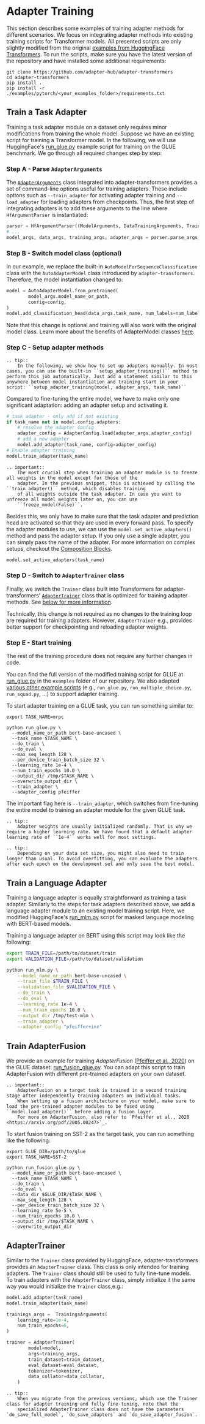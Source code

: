# Adapter Training

This section describes some examples of training adapter methods for different scenarios. We focus on integrating adapter methods into existing training scripts for Transformer models.
All presented scripts are only slightly modified from the original [examples from HuggingFace Transformers](https://huggingface.co/transformers/examples.html).
To run the scripts, make sure you have the latest version of the repository and have installed some additional requirements:

```
git clone https://github.com/adapter-hub/adapter-transformers
cd adapter-transformers
pip install .
pip install -r ./examples/pytorch/<your_examples_folder>/requirements.txt
```

## Train a Task Adapter

Training a task adapter module on a dataset only requires minor modifications from training the whole model.
Suppose we have an existing script for training a Transformer model.
In the following, we will use HuggingFace's [run_glue.py](https://github.com/Adapter-Hub/adapter-transformers/blob/master/examples/pytorch/text-classification/run_glue.py) example script for training on the GLUE benchmark.
We go through all required changes step by step:

### Step A - Parse `AdapterArguments`

The [`AdapterArguments`](transformers.adapters.training.AdapterArguments) class integrated into adapter-transformers provides a set of command-line options useful for training adapters.
These include options such as `--train_adapter` for activating adapter training and `--load_adapter` for loading adapters from checkpoints.
Thus, the first step of integrating adapters is to add these arguments to the line where `HfArgumentParser` is instantiated:

```python
parser = HfArgumentParser((ModelArguments, DataTrainingArguments, TrainingArguments, AdapterArguments))
# ...
model_args, data_args, training_args, adapter_args = parser.parse_args_into_dataclasses()
```

### Step B - Switch model class (optional)

In our example, we replace the built-in `AutoModelForSequenceClassification` class with the `AutoAdapterModel` class introduced by `adapter-transformers`.
Therefore, the model instantiation changed to:

```python
model = AutoAdapterModel.from_pretrained(
        model_args.model_name_or_path,
        config=config,
)
model.add_classification_head(data_args.task_name, num_labels=num_labels)
```

Note that this change is optional and training will also work with the original model class.
Learn more about the benefits of AdapterModel classes [here](prediction_heads.md).

### Step C - Setup adapter methods

```{eval-rst}
.. tip::
    In the following, we show how to set up adapters manually. In most cases, you can use the built-in ``setup_adapter_training()`` method to perform this job automatically. Just add a statement similar to this anywhere between model instantiation and training start in your script: ``setup_adapter_training(model, adapter_args, task_name)``
```

Compared to fine-tuning the entire model, we have to make only one significant adaptation: adding an adapter setup and activating it.

```python
# task adapter - only add if not existing
if task_name not in model.config.adapters:
    # resolve the adapter config
    adapter_config = AdapterConfig.load(adapter_args.adapter_config)
    # add a new adapter
    model.add_adapter(task_name, config=adapter_config)
# Enable adapter training
model.train_adapter(task_name)
```

```{eval-rst}
.. important::
    The most crucial step when training an adapter module is to freeze all weights in the model except for those of the
    adapter. In the previous snippet, this is achieved by calling the ``train_adapter()`` method, which disables training
    of all weights outside the task adapter. In case you want to unfreeze all model weights later on, you can use
    ``freeze_model(False)``.
```

Besides this, we only have to make sure that the task adapter and prediction head are activated so that they are used in every forward pass. To specify the adapter modules to use, we can use the `model.set_active_adapters()` 
method and pass the adapter setup. If you only use a single adapter, you can simply pass the name of the adapter. For more information
on complex setups, checkout the [Composition Blocks](https://docs.adapterhub.ml/adapter_composition.html).

```python
model.set_active_adapters(task_name)
```

### Step D - Switch to `AdapterTrainer` class

Finally, we switch the `Trainer` class built into Transformers for adapter-transformers' [`AdapterTrainer`](transformers.adapters.AdapterTrainer) class that is optimized for training adapter methods.
See [below for more information](#adaptertrainer).

Technically, this change is not required as no changes to the training loop are required for training adapters.
However, `AdapterTrainer` e.g., provides better support for checkpointing and reloading adapter weights.

### Step E - Start training

The rest of the training procedure does not require any further changes in code.

You can find the full version of the modified training script for GLUE at [run_glue.py](https://github.com/Adapter-Hub/adapter-transformers/blob/master/examples/pytorch/text-classification/run_glue.py) in the `examples` folder of our repository.
We also adapted [various other example scripts](https://github.com/Adapter-Hub/adapter-transformers/tree/master/examples/pytorch) (e.g., `run_glue.py`, `run_multiple_choice.py`, `run_squad.py`, ...) to support adapter training.

To start adapter training on a GLUE task, you can run something similar to:

```
export TASK_NAME=mrpc

python run_glue.py \
  --model_name_or_path bert-base-uncased \
  --task_name $TASK_NAME \
  --do_train \
  --do_eval \
  --max_seq_length 128 \
  --per_device_train_batch_size 32 \
  --learning_rate 1e-4 \
  --num_train_epochs 10.0 \
  --output_dir /tmp/$TASK_NAME \
  --overwrite_output_dir \
  --train_adapter \
  --adapter_config pfeiffer
```

The important flag here is `--train_adapter`, which switches from fine-tuning the entire model to training an adapter module for the given GLUE task.

```{eval-rst}
.. tip::
    Adapter weights are usually initialized randomly. That is why we require a higher learning rate. We have found that a default adapter learning rate of ``1e-4`` works well for most settings.
```

```{eval-rst}
.. tip::
    Depending on your data set size, you might also need to train longer than usual. To avoid overfitting, you can evaluate the adapters after each epoch on the development set and only save the best model.
```

## Train a Language Adapter

Training a language adapter is equally straightforward as training a task adapter. Similarly to the steps for task adapters
described above, we add a language adapter module to an existing model training script. Here, we modified HuggingFace's [run_mlm.py](https://github.com/Adapter-Hub/adapter-transformers/blob/master/examples/pytorch/language-modeling/run_mlm.py) script for masked language modeling with BERT-based models.

Training a language adapter on BERT using this script may look like the following:

```bash
export TRAIN_FILE=/path/to/dataset/train
export VALIDATION_FILE=/path/to/dataset/validation

python run_mlm.py \
    --model_name_or_path bert-base-uncased \
    --train_file $TRAIN_FILE \
    --validation_file $VALIDATION_FILE \
    --do_train \
    --do_eval \
    --learning_rate 1e-4 \
    --num_train_epochs 10.0 \
    --output_dir /tmp/test-mlm \
    --train_adapter \
    --adapter_config "pfeiffer+inv"
```

## Train AdapterFusion

We provide an example for training _AdapterFusion_ ([Pfeiffer et al., 2020](https://arxiv.org/pdf/2005.00247)) on the GLUE dataset: [run_fusion_glue.py](https://github.com/Adapter-Hub/adapter-transformers/blob/master/examples/pytorch/adapterfusion/run_fusion_glue.py). 
You can adapt this script to train AdapterFusion with different pre-trained adapters on your own dataset.

```{eval-rst}
.. important::
    AdapterFusion on a target task is trained in a second training stage after independently training adapters on individual tasks.
    When setting up a fusion architecture on your model, make sure to load the pre-trained adapter modules to be fused using ``model.load_adapter()`` before adding a fusion layer.
    For more on AdapterFusion, also refer to `Pfeiffer et al., 2020 <https://arxiv.org/pdf/2005.00247>`_.
```

To start fusion training on SST-2 as the target task, you can run something like the following:

```
export GLUE_DIR=/path/to/glue
export TASK_NAME=SST-2

python run_fusion_glue.py \
  --model_name_or_path bert-base-uncased \
  --task_name $TASK_NAME \
  --do_train \
  --do_eval \
  --data_dir $GLUE_DIR/$TASK_NAME \
  --max_seq_length 128 \
  --per_device_train_batch_size 32 \
  --learning_rate 5e-5 \
  --num_train_epochs 10.0 \
  --output_dir /tmp/$TASK_NAME \
  --overwrite_output_dir
```


## AdapterTrainer

Similar to the `Trainer` class provided by HuggingFace, adapter-transformers provides an `AdapterTrainer` class. This class is only
intended for training adapters. The `Trainer` class should still be used to fully fine-tune models. To train adapters with the `AdapterTrainer`
class, simply initialize it the same way you would initialize the `Trainer` class,e.g.: 

```python
model.add_adapter(task_name)
model.train_adapter(task_name)

trainings_args =  TrainingsArguments(
    learning_rate=1e-4,
    num_train_epochs=6,
)

trainer = AdapterTrainer(
        model=model,
        args=training_args,
        train_dataset=train_dataset,
        eval_dataset=eval_dataset,
        tokenizer=tokenizer,
        data_collator=data_collator,
    )
```
```{eval-rst}
.. tip::
    When you migrate from the previous versions, which use the Trainer class for adapter training and fully fine-tuning, note that the 
    specialized AdapterTrainer class does not have the parameters `do_save_full_model`, `do_save_adapters` and `do_save_adapter_fusion`.
```
